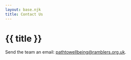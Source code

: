 ```yaml
---
layout: base.njk
title: Contact Us
---
```


# {{ title }}

Send the team an email: <a href="mailto:pathtowellbeing@ramblers.org.uk">pathtowellbeing@ramblers.org.uk</a>.
